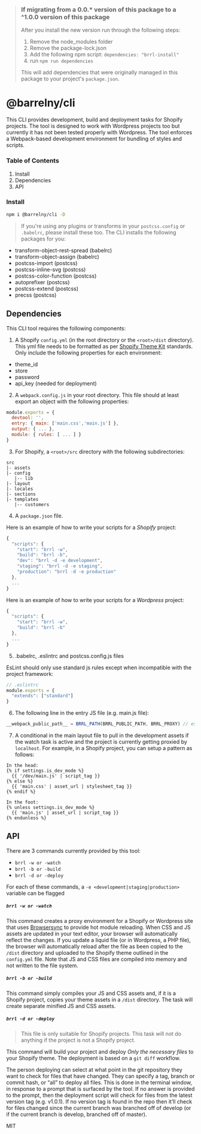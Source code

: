 > ### If migrating from a 0.0.* version of this package to a ^1.0.0 version of this package
> After you install the new version run through the following steps:
> 1. Remove the node_modules folder
> 2. Remove the package-lock.json
> 3. Add the following npm script: `dependencies: "brrl-install"`
> 4. run `npm run dependencies`
> 
> This will add dependencies that were originally managed in this package to your project's `package.json`.

# @barrelny/cli

This CLI provides development, build and deployment tasks for Shopify projects. The tool is designed to work with Wordpress projects too but currently it has not been tested properly with Wordpress. The tool enforces a Webpack-based development environment for bundling of styles and scripts.

### Table of Contents
1. Install
1. Dependencies
2. API

### Install
```bash
npm i @barrelny/cli -D
```
> If you're using any plugins or transforms in your ```postcss.config``` or ```.babelrc```, please install these too. The CLI installs the following packages for you:
- transform-object-rest-spread (babelrc)
- transform-object-assign (babelrc)
- postcss-import (postcss)
- postcss-inline-svg (postcss)
- postcss-color-function (postcss)
- autoprefixer (postcss)
- postcss-extend (postcss)
- precss (postcss)

## Dependencies
This CLI tool requires the following components:

1. A Shopify `config.yml` (in the root directory or the ```<root>/dist``` directory). This yml file needs to be formatted as per [Shopify Theme Kit](https://shopify.github.io/themekit/configuration/) standards. Only include the following properties for each environment:
  - theme_id
  - store
  - password
  - api_key (needed for deployment)
  
2. A `webpack.config.js` in your root directory. This file should at least export an object with the following properties:
```javascript
module.exports = {
  devtool: '',
  entry: { main: ['main.css','main.js'] },
  output: { ... },
  module: { rules: [ ... ] }
}
```

3. For Shopify, a ```<root>/src``` directory with the following subdirectories:
```
src
|- assets
|- config
   |-- lib
|- layout
|- locales
|- sections
|- templates
   |-- customers
```

4. A ```package.json``` file. 

Here is an example of how to write your scripts for a *Shopify* project:
```javascript
{
  "scripts": {
    "start": "brrl -w",
    "build": "brrl -b",
    "dev": "brrl -d -e development",
    "staging": "brrl -d -e staging",
    "production": "brrl -d -e production"
  },
  ...
}

```

Here is an example of how to write your scripts for a *Wordpress* project:

```javascript
{
  "scripts": {
    "start": "brrl -w",
    "build": "brrl -b"
  },
  ...
}
```

5. .babelrc, .eslintrc and postcss.config.js files

EsLint should only use standard js rules except when incompatible with the project framework:
```javascript
// .eslintrc
module.exports = {
  "extends": ["standard"]
}
```

6. The following line in the entry JS file (e.g. main.js file):

```javascript
__webpack_public_path__ = BRRL_PATH(BRRL_PUBLIC_PATH, BRRL_PROXY) // eslint-disable-line camelcase
```

7. A conditional in the main layout file to pull in the development assets if the watch task is active and the project is currently getting proxied by ```localhost```. For example, in a Shopify project, you can setup a pattern as follows:
```liquid
In the head:
{% if settings.is_dev_mode %}
  {{ '/dev/main.js' | script_tag }}
{% else %}
  {{ 'main.css' | asset_url | stylesheet_tag }}
{% endif %}

In the foot:
{% unless settings.is_dev_mode %}
  {{ 'main.js' | asset_url | script_tag }}
{% endunless %}
```

## API
There are 3 commands currently provided by this tool:
- ```brrl -w or -watch```
- ```brrl -b or -build```
- ```brrl -d or -deploy```

For each of these commands, a ```-e <development|staging|production>``` variable can be flagged

##### ```brrl -w or -watch```
This command creates a proxy environment for a Shopify or Wordpress site that uses [Browsersync](https://www.browsersync.io/) to provide hot module reloading. When CSS and JS assets are updated in your text editor, your browser will automatically reflect the changes. If you update a liquid file (or in Wordpress, a PHP file), the browser will automatically reload after the file as been copied to the ```/dist``` directory and uploaded to the Shopify theme outlined in the ```config.yml``` file. Note that JS and CSS files are compiled into memory and not written to the file system.

##### ```brrl -b or -build```
This command simply compiles your JS and CSS assets and, if it is a Shopify project, copies your theme assets in a ```/dist``` directory. The task will create separate minified JS and CSS assets.

##### ```brrl -d or -deploy```
> This file is only suitable for Shopify projects. This task will not do anything if the project is not a Shopify project. 

This command will build your project and deploy *Only the necessary files* to your Shopify theme. The deployment is based on a ```git diff``` workflow. 

The person deploying can select at what point in the git repository they want to check for files that have changed. They can specify a tag, branch or commit hash, or “all” to deploy all files. This is done in the terminal window, in response to a prompt that is surfaced by the tool. If no answer is provided to the prompt, then the deployment script will check for files from the latest version tag (e.g. v1.0.1). If no version tag is found in the repo then it’ll check for files changed since the current branch was branched off of develop (or if the current branch is develop, branched off of master).

MIT
